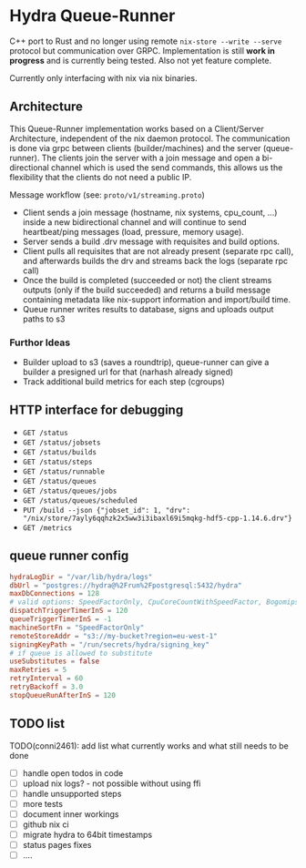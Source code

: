 # Hydra Queue-Runner

C++ port to Rust and no longer using remote `nix-store --write --serve`
protocol but communication over GRPC. Implementation is still **work in
progress** and is currently being tested. Also not yet feature complete.

Currently only interfacing with nix via nix binaries.

## Architecture

This Queue-Runner implementation works based on a Client/Server Architecture,
independent of the nix daemon protocol. The communication is done via grpc
between clients (builder/machines) and the server (queue-runner). The clients
join the server with a join message and open a bi-directional channel which is
used the send commands, this allows us the flexibility that the clients do not
need a public IP.

Message workflow (see: `proto/v1/streaming.proto`)
- Client sends a join message (hostname, nix systems, cpu_count, ...) inside a
  new bidirectional channel and will continue to send heartbeat/ping messages
  (load, pressure, memory usage).
- Server sends a build .drv message with requisites and build options.
- Client pulls all requisites that are not already present (separate rpc call), and afterwards builds the drv and streams back the logs (separate rpc call)
- Once the build is completed (succeeded or not) the client streams outputs (only if the build succeeded) and returns a build message containing metadata like nix-support information and import/build time.
- Queue runner writes results to database, signs and uploads output paths to s3

### Furthor Ideas

- Builder upload to s3 (saves a roundtrip), queue-runner can give a builder a presigned url for that (narhash already signed)
- Track additional build metrics for each step (cgroups)

## HTTP interface for debugging

- `GET /status`
- `GET /status/jobsets`
- `GET /status/builds`
- `GET /status/steps`
- `GET /status/runnable`
- `GET /status/queues`
- `GET /status/queues/jobs`
- `GET /status/queues/scheduled`
- `PUT /build --json {"jobset_id": 1, "drv": "/nix/store/7ayly6qqhzk2x5ww3i3ibaxl69i5mqkg-hdf5-cpp-1.14.6.drv"}`
- `GET /metrics`

## queue runner config

```toml
hydraLogDir = "/var/lib/hydra/logs"
dbUrl = "postgres://hydra@%2Frun%2Fpostgresql:5432/hydra"
maxDbConnections = 128
# valid options: SpeedFactorOnly, CpuCoreCountWithSpeedFactor, BogomipsWithSpeedFactor
dispatchTriggerTimerInS = 120
queueTriggerTimerInS = -1
machineSortFn = "SpeedFactorOnly"
remoteStoreAddr = "s3://my-bucket?region=eu-west-1"
signingKeyPath = "/run/secrets/hydra/signing_key"
# if queue is allowed to substitute
useSubstitutes = false
maxRetries = 5
retryInterval = 60
retryBackoff = 3.0
stopQueueRunAfterInS = 120
```

## TODO list

TODO(conni2461): add list what currently works and what still needs to be done
- [ ] handle open todos in code
- [ ] upload nix logs? - not possible without using ffi
- [ ] handle unsupported steps
- [ ] more tests
- [ ] document inner workings
- [ ] github nix ci
- [ ] migrate hydra to 64bit timestamps
- [ ] status pages fixes
- [ ] ....
